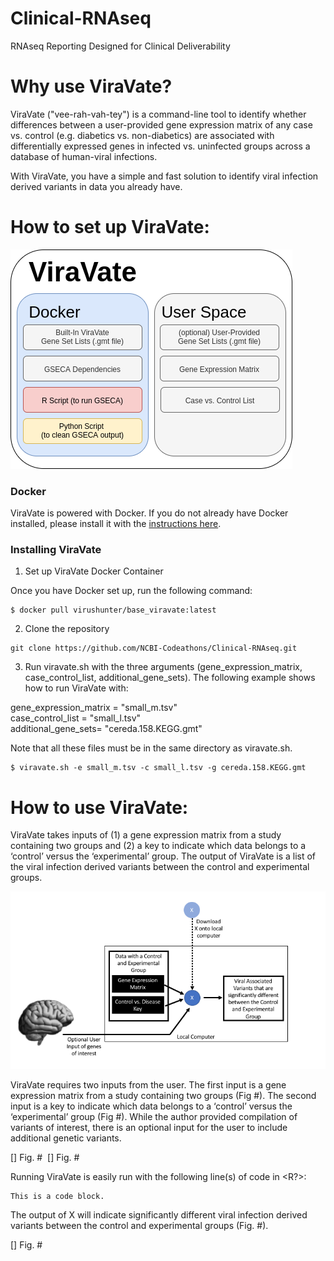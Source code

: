 # Clinical-RNAseq
RNAseq Reporting Designed for Clinical Deliverability
 
# Why use ViraVate?

ViraVate ("vee-rah-vah-tey") is a command-line tool to identify whether differences between a user-provided gene expression matrix of any case vs. control (e.g. diabetics vs. non-diabetics) are associated with differentially expressed genes in infected vs. uninfected groups across a database of human-viral infections.

With ViraVate, you have a simple and fast solution to identify viral infection derived variants in data you already have. 

# How to set up ViraVate:

![ViraVateStructure](Figures/code_structure_for_readme.png)

### Docker

ViraVate is powered with Docker. If you do not already have Docker installed, please install it with the [instructions here](https://docs.docker.com/install/).

### Installing ViraVate

1. Set up ViraVate Docker Container

Once you have Docker set up, run the following command:

```console
$ docker pull virushunter/base_viravate:latest
```

2. Clone the repository
<pre><code>git clone https://github.com/NCBI-Codeathons/Clinical-RNAseq.git
</code></pre>

3. Run viravate.sh with the three arguments (gene_expression_matrix, case_control_list, additional_gene_sets). The following example shows how to run ViraVate with: <br/>

gene_expression_matrix = "small_m.tsv" <br/>
case_control_list = "small_l.tsv" <br/>
additional_gene_sets= "cereda.158.KEGG.gmt" <br/>

Note that all these files must be in the same directory as viravate.sh.

```console
$ viravate.sh -e small_m.tsv -c small_l.tsv -g cereda.158.KEGG.gmt
```

# How to use ViraVate:

ViraVate takes inputs of (1) a gene expression matrix from a study containing two groups and (2) a key to indicate which data belongs to a ‘control’ versus the ‘experimental’ group.  The output of ViraVate is a list of the viral infection derived variants between the control and experimental groups.  

![UserInterfaceFlowChart](Figures/UserInterfaceFlowChart.png)

ViraVate requires two inputs from the user.  The first input is a gene expression matrix from a study containing two groups (Fig #).  The second input is a key to indicate which data belongs to a ‘control’ versus the ‘experimental’ group (Fig #).  While the author provided compilation of variants of interest, there is an optional input for the user to include additional genetic variants.

[] Fig. # <Image of an input gene expression matrix>
[] Fig. # <Image of an input group key>
 
 Running ViraVate is easily run with the following line(s) of code in <R?>:
 
<pre><code>This is a code block.
</code></pre>

The output of X will indicate significantly different viral infection derived variants between the control and experimental groups (Fig. #).

[] Fig. # <Image of output of ViraVate>


